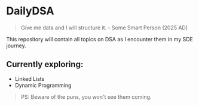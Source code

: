 # DailyDSA

> Give me data and I will structure it. - Some Smart Person (2025 AD)

This repository will contain all topics on DSA as I encounter them in my SDE journey.

## Currently exploring:
- Linked Lists
- Dynamic Programming

> PS: Beware of the puns, you won't see them coming.
